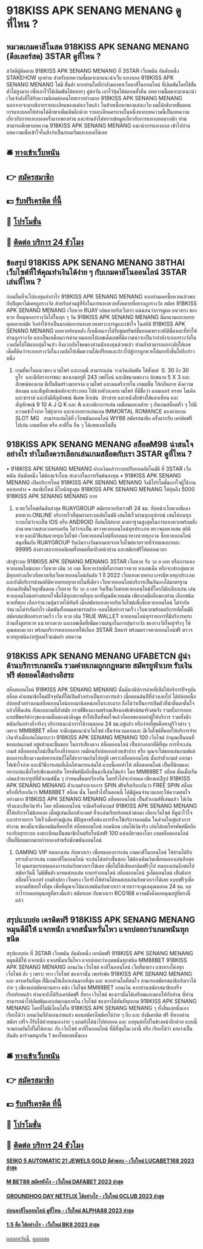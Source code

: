 # 918KISS APK SENANG MENANG ดูที่ไหน ?
## หมวดเกมคาสิโนสด 918KISS APK SENANG MENANG (ดีลเลอร์สด) 3STAR ดูที่ไหน ?
สวัสดีผู้ติดตาม 918KISS APK SENANG MENANG ที่ 3STAR เว็บพนัน อันดับหนึ่ง STAKEHOW ทุกท่าน สำหรับบทความนี้ผมจะมาแนะนำเว็บ แทงบอล 918KISS APK SENANG MENANG ไม่มี ขั้นต่ำ หากท่านใดที่กำลังมองหาเว็บคาสิโนออนไลน์ ที่เดิมพันโดยใช้ขั้นต่ำไม่สูงมาก เพื่อเอาไว้ใช้เดิมพันได้หลายๆ คู่ต่อวัน เอาไว้ลุ้นได้ตลอดทั้งคืน บทความนี้ผมจะมาแนะนำเว็บเจ้าดังที่ได้รับความนิยมต่อคนไทยเราอย่างมาก 918KISS APK SENANG MENANG นอกจากจะมาอธิบายรายละเอียดของแต่ละเว็บแล้ว ในท้ายเนื้อหาของแต่ละเว็บ ผมได้อธิบายขั้นตอนการแทงบอลให้ท่านได้ศึกษาเพิ่มเติมอีกด้วย รายละเอียดครบจบในหนึ่งหากบทความนี้เป็นบทความเกี่ยวกับการแทงบอลครั้งแรกของท่าน และท่านยังไม่ทราบข้อมูลเกี่ยวกับการแทงบอลมากนัก ท่านสามารถศึกษาบทความ 918KISS APK SENANG MENANG แนะนำการแทงบอล เข้าไปอ่านบทความเพื่อเข้าใจในสิ่งจำเป็นก่อนเริ่มแทงบอลได้เลย

## 🛎 [ทางเข้าเว็บพนัน](https://bit.ly/3SdLNi2)
## 👉 [สมัครสมาชิก](https://bit.ly/3SdLNi2)
## 💵 [รับฟรีเครดิต ที่นี้](https://bit.ly/3dyRKHj)
## 👑 [โปรโมชั่น](https://bit.ly/3dyRKHj)
## 📱 [ติดต่อ บริการ 24 ชัวโมง](https://bit.ly/3dyRKHj)

## ข้อสรุป 918KISS APK SENANG MENANG 38THAI เว็บไซต์ที่ให้คุณทำเงินได้ง่าย ๆ กับเกมคาสิโนออนไลน์ 3STAR เล่นที่ไหน ?
ก่อนอื่นที่จะไปลงทุนทำกำไร 918KISS APK SENANG MENANG หากท่านเคยซื้อหวยแล้วพบกับปัญหาไม่เคยถูกรางวัล สำหรับท่านผู้ที่รักในการแทงหวยทั้งหลายที่อยากถูกรางวัล สมัคร 918KISS APK SENANG MENANG เว็บหวย RUAY เล่นหวยกับเว็บเรา แน่นอนว่าการดูผล แนวทาง ของหวย ที่หมุนออกรางวัลไปในทุก ๆ วัน 918KISS APK SENANG MENANG มีมานานและหลายยุคหลายสมัย จึงทำให้จำเป็นมากต่อการแทงหวยเพราะการดูและเข้าใจ ในสถิติ 918KISS APK SENANG MENANG ผลหวยย้อนหลัง ก็เหมือนเราได้รับขุมทรัพย์ชั้นยอดเพราะสถิตินี่แหละที่ทำให้ท่านถูกรางวัล และเป็นเหมือนการคำนวณบอกใบ้เลขเด็ดเลขที่มีความน่าจะเป็นว่ากำลังจะออกรางวัลในงวดถัดไปได้แบบอุ่นใจแล้ว ยิ่งบวกกับโชคของท่านนักลงทุนด้วยแล้ว ท่านยังสามารถยกระดับให้เลขเด็ดที่คิดว่าจะออกรางวัลในงวดถัดไปเพิ่มความได้เปรียบและก้าวไปสู่การถูกหวยได้มากยิ่งขึ้นไปอีกก้าวหนึ่ง
1. เกมที่มาในแนวของ แวมไพร์ และเกมนี่ สามารถเล่น วางเงินเดิมพัน ได้ตั้งแต่  0. 30 ถึง 30 ยูโร  และมีอัตราการชนะ ของเกมอยู่ที่ 243 เพย์ไลน์ และมีขนาดของวง ล้อขนาด 5 X 3 และลักษณ์ของเกม มีเป็นธีมสร้างมากจาด แวมไพร์ และดนตรีภายใน เกมมนั้น ให้กลิ่นอาย ดังความต้องมน และสัญลักษณ์หลักจะประกอบ ไปด้วยตัวละครแวมไพร์ ที่มีชื่อว่า แอมเบอร์ ทรอย ไมเคิล และซาราห์ และยังมีสัญลักษณ์ พิเศษ อีกเช่น  ปราสาท และหนังสือข้างใต้แสงเทียน และสัญลักษณ์ 9 10 A J Q K และ A และกติกาการเล่น เหมือนและคล้าย ๆ กับเกมสล็อตทั่ว ๆ ไปมีความเข้าใจง่าย ไม่ยุ่งยาก และหากอยากเล่นเกม IMMORTAL ROMANCE ของค่ายเกม SLOT MG   สามารถเล่นได้ที่ เว็บพนันออนไลน์ WY88 สมัครสมาชิก ครั้งแรกรับ เครดิตฟรี ไปเล่น เกมสล็อต หรือ คาสิโน อื่น ๆ ได้เลยแบบไม่อั้น

## 918KISS APK SENANG MENANG สล็อตM98 น่าสนใจอย่างไร ทำไมถึงควรเลือกเล่นเกมสล็อตกับเรา 3STAR ดูที่ไหน ?
• 918KISS APK SENANG MENANG ฝากเงินแล้วระบบปรับยอดอัตโนมัติ ที่ 3STAR เว็บพนัน อันดับหนึ่ง ไม่ต้องแจ้งโอน สะดวกในการเริ่มต้นลงทุน
• 918KISS APK SENANG MENANG เปิดบริการใหม่ 918KISS APK SENANG MENANG จึงมีโปรโมชั่นเอาใจผู้ใช้งานหลายอย่าง
• สมาชิกใหม่ มีโบนัสสูงสุด 918KISS APK SENANG MENANG ให้ลุ้นถึง 5000 918KISS APK SENANG MENANG บาท
1. หวยเว็บใหม่อันดับล่าสุด RUAYGROUP สมัครหวยกับเราฟรี 24 ชม. กับหน้าเว็บหวยสีแดง ขายหวย.ONLINE บริการเร็วที่สุดผ่านระบบอัตโนมัติ เล่นได้เร็วผ่านทุกอุปกรณ์ เล่นได้บนทุกระบบไม่ว่าจะเป็น IOS หรือ ANDROID ก็เล่นได้สบาย มาตราฐานสูงสุดในการแทงหวยพร้อมสิ่งอำนวยความสะดวกครบครัน ไม่ว่าจะเป็น ตรวจหวยออนไลน์ทุกประเภท ตรวจผลหวยสด สถิติหวย และมีวิธีเล่นหวยทุกเว็บไซต์ เว็บหวยออนไลน์ที่ออกแนวทางหวยทุกงวด ซื้อหวยออนไลน์สนุกขึ้นกับ RUAYGROUP รับเงินรางวัลมากมายจากเว็บไซต์หวยรวยที่จ่ายแพงบาทละ 99995 ส่งตรงสลากยอดนิยมทั้งหมดที่มาถึงหน้าบ้าน และสมัครฟรีได้ตลอดเวลา

เข้าสู่ระบบ 918KISS APK SENANG MENANG 3STAR เว็บหวย รับ วอ ล เลท หรือการแทงหวยออนไลน์แบบ เว็บหวย เติม วอ เลต ซื้อหวยง่ายมีทั้งการตรวจหวย หาเลขเด็ด หรือจะเข้ากลุ่มหวย มีทุกอย่างเกี่ยวกับหวยกับเว็บหวยออนไลน์อันดับ 1 ปี 2022 เว็บแทงหวยครบวงจรมีหวยทุกประเภท และยังมีบริการด้านสถิติหวยครบทุกหวยในที่เดียว เว็บหวยออนไลน์บริการเป็นกันเองได้มาตรฐานปลอดภัยมั่นใจทุกขั้นตอน เว็บหวย รับ วอ ล เลท จึงเป็นเว็บขายหวยออนไลน์ที่ใครก็มักเลือกเล่น เล่นหวยออนไลน์อย่างสบายใจซื้อได้ทุกสถานที่ทุกเวลาที่คุณมีหวยแม่น เพียงกดมือถือของท่าน เลือกชนิดหวยที่ชอบ เลือกจำนวนลุ้นรวยได้ทันที เมื่อสมัครแทงหวยกับเว็บไซต์เพื่อซื้อหวยออนไลน์ ไม่จำกัดจำนวนไม่จำกัดกำไร เดิมพันทั้งหมดสามารถฝาก-ถอนได้อย่างรวดเร็ว เว็บหวยพร้อมบริการอัตโนมัติสมัครสมาชิกอย่างรวดเร็ว เว็บ หวย เติม TRUE WALLET หวยออนไลน์ทุกรายการที่มีบริการครบถ้วนทั้งสูตรหวย แนวทางหวย และเลขเด็ดที่เพิ่มความสนุกในการลุ้นรางวัล ของรางวัลใหญ่จริงๆ ให้คุณตลอดเวลา พร้อมบริการหลากหลายให้เลือก 3STAR 3สตาร์ พร้อมตรวจหวยออนไลน์ฟรี ตรวจหวยทุกชนิดง่ายรู้ผลเร็วแม่นยำ
บทความ

## 918KISS APK SENANG MENANG UFABETCN ผู้นำด้านบริการเกมพนัน รวมค่ายเกมถูกกฏหมาย สมัครยูฟ่าเบท รับเงินฟรี ต่อยอดได้อย่างอิสระ
สล็อตออนไลน์ 918KISS APK SENANG MENANG นั้นมีนานัปการค่ายที่เปิดให้บริการปัจจุบัน สล็อต ค่ายสมาชิกใหม่ปัจจุบันที่ได้เปิดตัวอย่างเป็นทางการแล้ว เมื่อตอนต้นปีที่ล่วงเลยไป ได้ปล่อยเนื้อปล่อยตัวอย่างเกมสล็อตออนไลน์ออกมานิดหน่อยในระยะแรก ถือได้ว่าเป็นการเปิดตัวที่น่าตื่นตาตื่นใจแล้วก็ตื่นเต้น กับแบบเกมที่ล้ำสมัย กราฟฟิคงดงามพร้อมเสียงเอฟเฟกต์สมจริงสมจัง รวมทั้งการออกแบบฟีพบร์ต่างๆของเกมนั้นมองน่าดึงดูด ทำให้เป็นที่พอใจแล้วก็คอยของเหล่าผู้ให้บริการ รวมทั้งนักพนันกันอย่างยิ่งจริงๆ บริการแนะนำการใช้งานตลอด 24 ชม.อยู่แล้ว หรือง่ายที่สุดคือหาดูรีวิวต่าง ๆ เพราะ MM88BET สล็อต จะมีกลุ่มแนะนำเว็บไซต์ เป็นจำนวนมากและ มีเว็บไซต์ที่คอยให้บริการจ่ายเงินจริงเมื่อเล่นได้มากกว่า 918KISS APK SENANG MENANG 100 เว็บไซต์ ถ้าคุณเป็นคนที่ ชอบเล่นเกมส์ อยู่แล้วและชื่นชอบ ในการเสี่ยงดวง สล็อตออนไลน์ เป็นทางออกที่ดีที่สุด การที่จะเล่นเกมส์ สล็อตออนไลน์เป็นเรื่องที่ง่ายมาก
เหมือนกับปลอกกล้วยเข้าปาก หรือ คุณจะไม่ชอบเล่นเกมส์แต่ชอบการเสี่ยงดวงแต่อยากเล่นก็ไม่ได้ยากจนเกินไปอยู่ดี เพราะสล็อตออนไลน์ นั้นทำตัวเกมส์ ออกมาให้เข้าใจง่าย และมีวิธีการเล่นที่เด็กก็สามารถเล่นได้ แบบนี้เลยทำให้ สล็อตออนไลน์ เป็นที่นิยมและอยากเล่นเมื่อไหร่เพียงแค่หยิบ โทรศัพท์มือถือขึ้นมาก็เล่นได้แล้ว โดย MM88BET สล็อต นั้นเมื่อเริ่มเล่นแล้วหากรูปที่ตัวเกมส์นั้น ๆ กำหนดขึ้นมาเรียงกัน โดยทั่วไปจะกำหนด เพียงแค่3รูป 918KISS APK SENANG MENANG ตัวเกมส์จะแจกการ SPIN ฟรีหรือเรียกกันว่า FREE SPIN
สล็อต หรือที่เรียกกันว่า MM88BET สล็อต นั้น โดยทั่วไปในตอนนี้ ได้มีผู้คนจำนวนเยอะให้ความสนใจอย่างมาก 918KISS APK SENANG MENANG สล็อตออนไลน์ เป็นตัวเกมส์ที่เล่นแล้ว ได้เงินจริงและเสียเงินจริง โดย สล็อตออนไลน์ จะมีเครือตังเกมส์ 918KISS APK SENANG MENANG ที่ให้บริการไม่น้อยเลย เมื่อผู้เล่นเลือกตัวเกมส์ ที่จะเล่นเรียบร้อยแล้วต่อมา เลือกเว็บไซต์ ที่ดูน่าไว้ใจและทำรายการ ให้เร็วเมื่อท่านผู้เล่น มีปัญหาหรือต้องการที่จะใช้บริการแอดมิน ในส่วนใหญ่แล้วการทำงาน ของนั้นจะมีแอดมินที่คอยให้ สล็อตออนไลน์ ยอดนิยม เล่นได้เงินจริง เล่นได้บนโทรศัพท์มือถือ รองรับทุกระบบ ลงทะเบียนเป็นสมาชิกใหม่รับโบนัสฟรี 100 แห่งเดียวของโลก เกมสล็อตออนไลน์ เป็นที่นิยมมากมายก่ายกองสำหรับนักพนันออนไลน์
1. GAMING VIP ทดลองเล่น กับพวกเรา เพื่อทดลองการเล่น เกมคาสิโนออนไลน์ ให้ท่านได้รับทราบถึงการเล่น เกมคาสิโนออนไลน์ จะเล่นได้อย่างชื่นชอบ ไม่ต้องเติมเงินเพื่อทดลองเล่นอีกต่อไป คุณสามารถทดลองการเล่นกับพวกเราได้เลย เพื่อไม่ให้เสียเครดิตฟรีๆไป ทดลองเล่นอีกต่อไป สมัครวันนี้ ไม่มีขั้นต่ำ มาทดสอบเล่น บาคาร่าออนไลน์ สล็อตออนไลน์ รูเล็ตออนไลน์ เสือมังกร สล็อตโจ๊กเกอร์ เกมยิงปลา เว็บตรง เว็บจริงให้ท่านได้ทดสอบเล่นกับพวกเราได้เลย แบบฟรีๆเพื่อหาเกมที่ชอบใจที่สุด เพื่อที่คุณจะได้มาลงพนันกับพวกเรา พวกเราจะดูแลคุณตลอด 24 ชม. ผลกำไรรอคอยคุณอยู่ที่ตรงนี้แล้ว สมัครเลย กับพวกเรา RCG168 ความมั่งคั่งคอยคุณอยู่ที่ตรงนี้แล้ว

## สรุปแบบย่อ เครดิตฟรี 918KISS APK SENANG MENANG หมุนดีมีให้ แจกหนัก แจกสนั่นหวั่นไหว แจกบ่อยกว่าเกมพนันทุกชนิด
สรุปแบบย่อ ที่ 3STAR เว็บพนัน อันดับหนึ่ง เครดิตฟรี 918KISS APK SENANG MENANG หมุนดีมีให้ แจกหนัก แจกสนั่นหวั่นไหว แจกบ่อยกว่าเกมพนันทุกชนิด MM88BET 918KISS APK SENANG MENANG ถอนเงิน เว็บไซต์ คาสิโนออนไลน์ เว็บที่มาแรง แซงทางโค้งทุก เว็บไซต์ ดัง ๆ เพราะ ทาง เว็บไซต์ ของเรานั้น เพอร์เฟค 918KISS APK SENANG MENANG และ ครบครันที่สุด ที่มีเกมให้เลือกเล่นมากที่สุด และ หากท่านใดที่สนใจ สามารถสมัครสมาชิกกับเราได้ง่าย ๆ เพียงแค่สมัครผ่านทาง หน้า เว็บไซต์ MM88BET ถอนเงิน หากท่านสมัครสมาชิกเสร็จเรียบร้อยแล้ว ท่านจะยังได้รับเครดิตฟรี ที่ทาง เว็บไซต์ ของเรานั้นได้เตรียมและมอบให้กับท่าน ที่ท่านสามารถนำไปเดิมพันและเล่นเกมภายใน เว็บไซต์ ของเราได้ทันทีทุกเกม 918KISS APK SENANG MENANG โดยที่ไม่มีเงื่อนไขใด 918KISS APK SENANG MENANG ๆ ทั้งสิ้นเลยนั้นเอง เรียกได้ว่า ถอนเงินก็ยังถอนง่ายแล้ว ตอนสมัครก็สมัครได้ง่าย ๆ อีก และ ยังมีเครดิต ฟรี ที่หากท่านสมัคร เสร็จ ก็รับได้ด้วยตนเองง่าย ๆ แถมยังได้นำไปต่อยอด และ ลงทุนต่อไปในข้างหน้าอีกด้วย แบบนี้จะพลาดกันไปไม่ได้ละนะ กับ เว็บไซต์ คาสิโนออนไลน์ ที่ดีที่สุดในเวลานี้ หรือ เรียกได้ว่า มาแรงเป็นอันดับ มาร่วมสนุกกัน 1 ของไทยเลยนั้นเอง

## 🛎 [ทางเข้าเว็บพนัน](https://bit.ly/3SdLNi2)
## 👉 [สมัครสมาชิก](https://bit.ly/3SdLNi2)
## 💵 [รับฟรีเครดิต ที่นี้](https://bit.ly/3dyRKHj)
## 👑 [โปรโมชั่น](https://bit.ly/3dyRKHj)
## 📱 [ติดต่อ บริการ 24 ชัวโมง](https://bit.ly/3dyRKHj)

#### [SEIKO 5 AUTOMATIC 21 JEWELS GOLD มีคำตอบ - เว็บใหม่ LUCABET168 2023 ล่าสุด](https://atom.io/themes/seiko%205%20automatic%2021%20jewels%20gold%20มีคำตอบ%20-%20เว็บใหม่%20lucabet168%202023%20ล่าสุด)
#### [M BET88 สมัครยังไง - เว็บใหม่ DAFABET 2023 ล่าสุด](https://atom.io/themes/m%20bet88%20สมัครยังไง%20-%20เว็บใหม่%20dafabet%202023%20ล่าสุด)
#### [GROUNDHOG DAY NETFLIX ได้อย่างไร - เว็บใหม่ GCLUB 2023 ล่าสุด](https://atom.io/themes/groundhog%20day%20netflix%20ได้อย่างไร%20-%20เว็บใหม่%20gclub%202023%20ล่าสุด)
#### [บ่อนคาสิโนออนไลน์ ดูที่ไหน - เว็บใหม่ ALPHA88 2023 ล่าสุด](https://atom.io/themes/บ่อนคาสิโนออนไลน์%20ดูที่ไหน%20-%20เว็บใหม่%20alpha88%202023%20ล่าสุด)
#### [1.5 คือ ได้อย่างไร - เว็บใหม่ BK8 2023 ล่าสุด](https://atom.io/themes/1.5%20คือ%20ได้อย่างไร%20-%20เว็บใหม่%20bk8%202023%20ล่าสุด)

[ผลบอลวันนี้](https://siamsport.tv "ผลบอลวันนี้"), [ดูบอลสด](https://siamsport.tv/ดูบอลสด "ดูบอลสด")